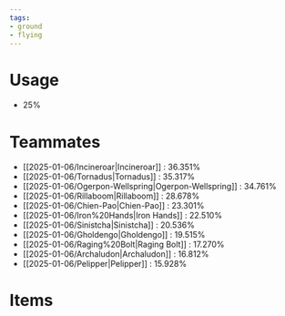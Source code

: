 ```yaml
---
tags:
- ground
- flying
---
```

# Usage
- 25%
# Teammates
- [[2025-01-06/Incineroar|Incineroar]] : 36.351%
- [[2025-01-06/Tornadus|Tornadus]] : 35.317%
- [[2025-01-06/Ogerpon-Wellspring|Ogerpon-Wellspring]] : 34.761%
- [[2025-01-06/Rillaboom|Rillaboom]] : 28.678%
- [[2025-01-06/Chien-Pao|Chien-Pao]] : 23.301%
- [[2025-01-06/Iron%20Hands|Iron Hands]] : 22.510%
- [[2025-01-06/Sinistcha|Sinistcha]] : 20.536%
- [[2025-01-06/Gholdengo|Gholdengo]] : 19.515%
- [[2025-01-06/Raging%20Bolt|Raging Bolt]] : 17.270%
- [[2025-01-06/Archaludon|Archaludon]] : 16.812%
- [[2025-01-06/Pelipper|Pelipper]] : 15.928%
# Items